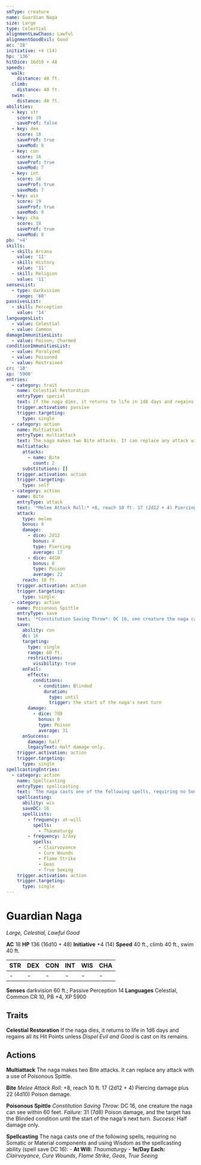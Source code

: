 ```yaml
---
smType: creature
name: Guardian Naga
size: Large
type: Celestial
alignmentLawChaos: Lawful
alignmentGoodEvil: Good
ac: '18'
initiative: +4 (14)
hp: '136'
hitDice: 16d10 + 48
speeds:
  walk:
    distance: 40 ft.
  climb:
    distance: 40 ft.
  swim:
    distance: 40 ft.
abilities:
  - key: str
    score: 19
    saveProf: false
  - key: dex
    score: 18
    saveProf: true
    saveMod: 8
  - key: con
    score: 16
    saveProf: true
    saveMod: 7
  - key: int
    score: 16
    saveProf: true
    saveMod: 7
  - key: wis
    score: 19
    saveProf: true
    saveMod: 8
  - key: cha
    score: 18
    saveProf: true
    saveMod: 8
pb: '+4'
skills:
  - skill: Arcana
    value: '11'
  - skill: History
    value: '11'
  - skill: Religion
    value: '11'
sensesList:
  - type: darkvision
    range: '60'
passivesList:
  - skill: Perception
    value: '14'
languagesList:
  - value: Celestial
  - value: Common
damageImmunitiesList:
  - value: Poison; Charmed
conditionImmunitiesList:
  - value: Paralyzed
  - value: Poisoned
  - value: Restrained
cr: '10'
xp: '5900'
entries:
  - category: trait
    name: Celestial Restoration
    entryType: special
    text: If the naga dies, it returns to life in 1d6 days and regains all its Hit Points unless *Dispel Evil and Good* is cast on its remains.
    trigger.activation: passive
    trigger.targeting:
      type: single
  - category: action
    name: Multiattack
    entryType: multiattack
    text: The naga makes two Bite attacks. It can replace any attack with a use of Poisonous Spittle.
    multiattack:
      attacks:
        - name: Bite
          count: 2
      substitutions: []
    trigger.activation: action
    trigger.targeting:
      type: self
  - category: action
    name: Bite
    entryType: attack
    text: '*Melee Attack Roll:* +8, reach 10 ft. 17 (2d12 + 4) Piercing damage plus 22 (4d10) Poison damage.'
    attack:
      type: melee
      bonus: 8
      damage:
        - dice: 2d12
          bonus: 4
          type: Piercing
          average: 17
        - dice: 4d10
          bonus: 0
          type: Poison
          average: 22
      reach: 10 ft.
    trigger.activation: action
    trigger.targeting:
      type: single
  - category: action
    name: Poisonous Spittle
    entryType: save
    text: '*Constitution Saving Throw*: DC 16, one creature the naga can see within 60 feet. *Failure:*  31 (7d8) Poison damage, and the target has the Blinded condition until the start of the naga''s next turn. *Success:*  Half damage only.'
    save:
      ability: con
      dc: 16
      targeting:
        type: single
        range: 60 ft.
        restrictions:
          visibility: true
      onFail:
        effects:
          conditions:
            - condition: Blinded
              duration:
                type: until
                trigger: the start of the naga's next turn
        damage:
          - dice: 7d8
            bonus: 0
            type: Poison
            average: 31
      onSuccess:
        damage: half
        legacyText: Half damage only.
    trigger.activation: action
    trigger.targeting:
      type: single
spellcastingEntries:
  - category: action
    name: Spellcasting
    entryType: spellcasting
    text: 'The naga casts one of the following spells, requiring no Somatic or Material components and using Wisdom as the spellcasting ability (spell save DC 16): - **At Will:** *Thaumaturgy* - **1e/Day Each:** *Clairvoyance*, *Cure Wounds*, *Flame Strike*, *Geas*, *True Seeing*'
    spellcasting:
      ability: wis
      saveDC: 16
      spellLists:
        - frequency: at-will
          spells:
            - Thaumaturgy
        - frequency: 1/day
          spells:
            - Clairvoyance
            - Cure Wounds
            - Flame Strike
            - Geas
            - True Seeing
    trigger.activation: action
    trigger.targeting:
      type: single
---
```


# Guardian Naga
*Large, Celestial, Lawful Good*

**AC** 18
**HP** 136 (16d10 + 48)
**Initiative** +4 (14)
**Speed** 40 ft., climb 40 ft., swim 40 ft.

| STR | DEX | CON | INT | WIS | CHA |
| --- | --- | --- | --- | --- | --- |
| - | - | - | - | - | - |

**Senses** darkvision 60 ft.; Passive Perception 14
**Languages** Celestial, Common
CR 10, PB +4, XP 5900

## Traits

**Celestial Restoration**
If the naga dies, it returns to life in 1d6 days and regains all its Hit Points unless *Dispel Evil and Good* is cast on its remains.

## Actions

**Multiattack**
The naga makes two Bite attacks. It can replace any attack with a use of Poisonous Spittle.

**Bite**
*Melee Attack Roll:* +8, reach 10 ft. 17 (2d12 + 4) Piercing damage plus 22 (4d10) Poison damage.

**Poisonous Spittle**
*Constitution Saving Throw*: DC 16, one creature the naga can see within 60 feet. *Failure:*  31 (7d8) Poison damage, and the target has the Blinded condition until the start of the naga's next turn. *Success:*  Half damage only.

**Spellcasting**
The naga casts one of the following spells, requiring no Somatic or Material components and using Wisdom as the spellcasting ability (spell save DC 16): - **At Will:** *Thaumaturgy* - **1e/Day Each:** *Clairvoyance*, *Cure Wounds*, *Flame Strike*, *Geas*, *True Seeing*

